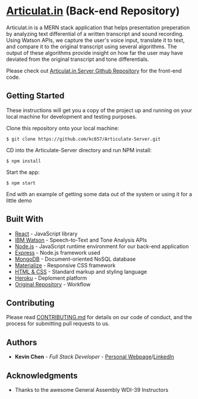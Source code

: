 # [Articulat.<span/>in](https://www.articulat.in) (Back-end Repository)


Articulat.<span/>in is a MERN stack application that helps presentation preperation by analyzing text differential of a written transcript and sound recording. Using Watson APIs, we capture the user's voice input, translate it to text, and compare it to the original transcript using several algorithms. The output of these algorithms provide insight on how far the user may have deviated from the original transcript and tone differentials.

Please check out [Articulat.<span/>in Server Github Repository](https://github.com/kc657/Articulatin-Frontend/) for the front-end code.

## Getting Started

These instructions will get you a copy of the project up and running on your local machine for development and testing purposes.

Clone this repository onto your local machine:
```
$ git clone https://github.com/kc657/Articulate-Server.git
```
CD into the Articulate-Server directory and run NPM install:
```
$ npm install
```
Start the app:
```
$ npm start
```

End with an example of getting some data out of the system or using it for a little demo

## Built With
* [React](https://facebook.github.io/react/) - JavaScript library
* [IBM Watson](https://www.ibm.com/watson/developer/) - Speech-to-Text and Tone Analysis APIs
* [Node.js](https://nodejs.org/en/) - JavaScript runtime environment for our back-end application
* [Express](https://expressjs.com/) - Node.<span/>js framework used
* [MongoDB](https://www.mongodb.com/) - Document-oriented NoSQL database 
* [Materialize](http://materializecss.com/) - Responsive CSS framework
* [HTML & CSS](https://en.wikipedia.org/wiki/HTML) - Standard markup and styling language
* [Heroku](https://www.heroku.com/home) - Deploment platform
* [Original Repository](https://github.com/kc657/Articulat-in) - Workflow 

## Contributing

Please read [CONTRIBUTING.md](https://github.com/kc657/Articulatin-Frontend/blob/master/CONTRIBUTING.md) for details on our code of conduct, and the process for submitting pull requests to us.


## Authors

* **Kevin Chen** - *Full Stack Developer* - [Personal Webpage](https://kevinchen.netlify.com/)<span/>/[LinkedIn](https://www.linkedin.com/in/kc657)

## Acknowledgments

* Thanks to the awesome General Assembly WDI-39 Instructors

